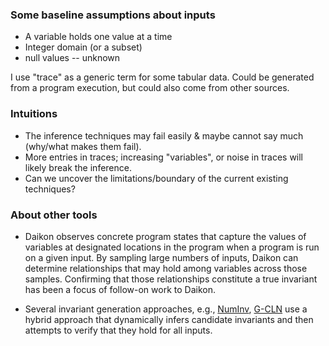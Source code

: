 ### Some baseline assumptions about inputs

* A variable holds one value at a time
* Integer domain (or a subset)
* null values -- unknown

I use "trace" as a generic term for some tabular data.
Could be generated from a program execution, but could also come from other sources.

### Intuitions

* The inference techniques may fail easily & maybe cannot say much (why/what makes them fail).
* More entries in traces; increasing "variables", or noise in traces will likely break the inference.
* Can we uncover the limitations/boundary of the current existing techniques?

### About other tools

* Daikon observes concrete program states that capture the values of variables at designated locations in the program when a program is run on a given input. 
  By sampling large numbers of inputs, Daikon can determine relationships that may hold among variables across those samples. 
  Confirming that those relationships constitute a true invariant has been a focus of follow-on work to Daikon. 

* Several invariant generation approaches, e.g., 
  [NumInv](https://github.com/dynaroars/numinv), 
  [G-CLN](https://www.cs.columbia.edu/~rgu/publications/pldi20-yao.pdf) 
  use a hybrid approach that dynamically infers candidate invariants and then attempts to verify that they hold for all inputs.

